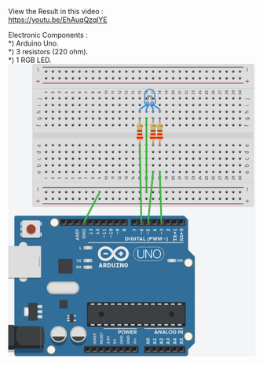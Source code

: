 View the Result in this video :  
https://youtu.be/EhAuqQzqlYE    
  
Electronic Components :  
*) Arduino Uno.  
*) 3 resistors (220 ohm).  
*) 1 RGB LED.    
![wiring](wiring6.png)
